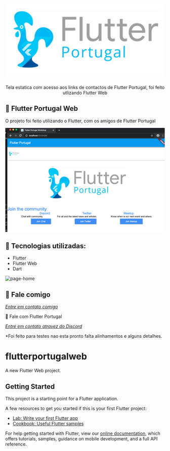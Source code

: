 
<h1 align="center">
    <img width="600" src="assets/logo.png" />
</h1>


<p align="center">
Tela estatica com acesso aos links de contactos de Flutter Portugal, foi feito utlizando Flutter Web
</p>

📌 Flutter Portugal Web
------------------
O projeto foi feito utilizando o Flutter, com os amigos de Flutter Portugal 


<img src="assets/app.png" alt="page-home">


🔧 Tecnologias utilizadas:
------------------

- Flutter
- Flutter Web
- Dart

<img src="assets/server.png" alt="page-home">




💬 Fale comigo
------------------
[*Entre em contato comigo*](https://www.linkedin.com/in/ivo-baptista-3712144/)

💬 Fale com Flutter Portugal

[*Entre em contato atravez do Discord*](https://discord.gg/trEcse)







*Foi feito para testes nao esta pronto falta alinhamentos e alguns detalhes.




# flutterportugalweb

A new Flutter Web project.

## Getting Started

This project is a starting point for a Flutter application.

A few resources to get you started if this is your first Flutter project:

- [Lab: Write your first Flutter app](https://flutter.dev/docs/get-started/codelab)
- [Cookbook: Useful Flutter samples](https://flutter.dev/docs/cookbook)

For help getting started with Flutter, view our
[online documentation](https://flutter.dev/docs), which offers tutorials,
samples, guidance on mobile development, and a full API reference.
